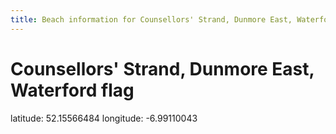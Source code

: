 ```yaml
---
title: Beach information for Counsellors' Strand, Dunmore East, Waterford
---
```

# Counsellors' Strand, Dunmore East, Waterford <span class="material-icons blue-flag">flag</span>

<div class="location-info">latitude: 52.15566484 longitude: -6.99110043</div>
<div></div>